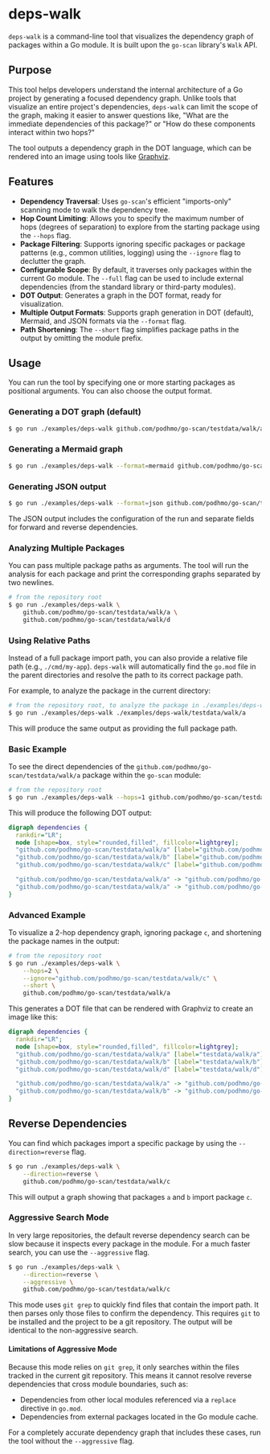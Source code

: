 # deps-walk

`deps-walk` is a command-line tool that visualizes the dependency graph of packages within a Go module. It is built upon the `go-scan` library's `Walk` API.

## Purpose

This tool helps developers understand the internal architecture of a Go project by generating a focused dependency graph. Unlike tools that visualize an entire project's dependencies, `deps-walk` can limit the scope of the graph, making it easier to answer questions like, "What are the immediate dependencies of this package?" or "How do these components interact within two hops?"

The tool outputs a dependency graph in the DOT language, which can be rendered into an image using tools like [Graphviz](https://graphviz.org/).

## Features

- **Dependency Traversal**: Uses `go-scan`'s efficient "imports-only" scanning mode to walk the dependency tree.
- **Hop Count Limiting**: Allows you to specify the maximum number of hops (degrees of separation) to explore from the starting package using the `--hops` flag.
- **Package Filtering**: Supports ignoring specific packages or package patterns (e.g., common utilities, logging) using the `--ignore` flag to declutter the graph.
- **Configurable Scope**: By default, it traverses only packages within the current Go module. The `--full` flag can be used to include external dependencies (from the standard library or third-party modules).
- **DOT Output**: Generates a graph in the DOT format, ready for visualization.
- **Multiple Output Formats**: Supports graph generation in DOT (default), Mermaid, and JSON formats via the `--format` flag.
- **Path Shortening**: The `--short` flag simplifies package paths in the output by omitting the module prefix.

## Usage

You can run the tool by specifying one or more starting packages as positional arguments. You can also choose the output format.

### Generating a DOT graph (default)
```bash
$ go run ./examples/deps-walk github.com/podhmo/go-scan/testdata/walk/a
```

### Generating a Mermaid graph
```bash
$ go run ./examples/deps-walk --format=mermaid github.com/podhmo/go-scan/testdata/walk/a
```

### Generating JSON output
```bash
$ go run ./examples/deps-walk --format=json github.com/podhmo/go-scan/testdata/walk/a
```

The JSON output includes the configuration of the run and separate fields for forward and reverse dependencies.

### Analyzing Multiple Packages

You can pass multiple package paths as arguments. The tool will run the analysis for each package and print the corresponding graphs separated by two newlines.

```bash
# from the repository root
$ go run ./examples/deps-walk \
    github.com/podhmo/go-scan/testdata/walk/a \
    github.com/podhmo/go-scan/testdata/walk/d
```

### Using Relative Paths

Instead of a full package import path, you can also provide a relative file path (e.g., `./cmd/my-app`). `deps-walk` will automatically find the `go.mod` file in the parent directories and resolve the path to its correct package path.

For example, to analyze the package in the current directory:

```bash
# from the repository root, to analyze the package in ./examples/deps-walk/testdata/walk/a
$ go run ./examples/deps-walk ./examples/deps-walk/testdata/walk/a
```

This will produce the same output as providing the full package path.

### Basic Example

To see the direct dependencies of the `github.com/podhmo/go-scan/testdata/walk/a` package within the `go-scan` module:

```bash
# from the repository root
$ go run ./examples/deps-walk --hops=1 github.com/podhmo/go-scan/testdata/walk/a
```

This will produce the following DOT output:

```dot
digraph dependencies {
  rankdir="LR";
  node [shape=box, style="rounded,filled", fillcolor=lightgrey];
  "github.com/podhmo/go-scan/testdata/walk/a" [label="github.com/podhmo/go-scan/testdata/walk/a"];
  "github.com/podhmo/go-scan/testdata/walk/b" [label="github.com/podhmo/go-scan/testdata/walk/b"];
  "github.com/podhmo/go-scan/testdata/walk/c" [label="github.com/podhmo/go-scan/testdata/walk/c"];

  "github.com/podhmo/go-scan/testdata/walk/a" -> "github.com/podhmo/go-scan/testdata/walk/b";
  "github.com/podhmo/go-scan/testdata/walk/a" -> "github.com/podhmo/go-scan/testdata/walk/c";
}
```

### Advanced Example

To visualize a 2-hop dependency graph, ignoring package `c`, and shortening the package names in the output:

```bash
# from the repository root
$ go run ./examples/deps-walk \
    --hops=2 \
    --ignore="github.com/podhmo/go-scan/testdata/walk/c" \
    --short \
    github.com/podhmo/go-scan/testdata/walk/a
```

This generates a DOT file that can be rendered with Graphviz to create an image like this:

```dot
digraph dependencies {
  rankdir="LR";
  node [shape=box, style="rounded,filled", fillcolor=lightgrey];
  "github.com/podhmo/go-scan/testdata/walk/a" [label="testdata/walk/a"];
  "github.com/podhmo/go-scan/testdata/walk/b" [label="testdata/walk/b"];
  "github.com/podhmo/go-scan/testdata/walk/d" [label="testdata/walk/d"];

  "github.com/podhmo/go-scan/testdata/walk/a" -> "github.com/podhmo/go-scan/testdata/walk/b";
  "github.com/podhmo/go-scan/testdata/walk/b" -> "github.com/podhmo/go-scan/testdata/walk/d";
}
```

## Reverse Dependencies

You can find which packages import a specific package by using the `--direction=reverse` flag.

```bash
$ go run ./examples/deps-walk \
    --direction=reverse \
    github.com/podhmo/go-scan/testdata/walk/c
```

This will output a graph showing that packages `a` and `b` import package `c`.

### Aggressive Search Mode

In very large repositories, the default reverse dependency search can be slow because it inspects every package in the module. For a much faster search, you can use the `--aggressive` flag.

```bash
$ go run ./examples/deps-walk \
    --direction=reverse \
    --aggressive \
    github.com/podhmo/go-scan/testdata/walk/c
```

This mode uses `git grep` to quickly find files that contain the import path. It then parses only those files to confirm the dependency. This requires `git` to be installed and the project to be a git repository. The output will be identical to the non-aggressive search.

#### Limitations of Aggressive Mode

Because this mode relies on `git grep`, it only searches within the files tracked in the current git repository. This means it cannot resolve reverse dependencies that cross module boundaries, such as:

-   Dependencies from other local modules referenced via a `replace` directive in `go.mod`.
-   Dependencies from external packages located in the Go module cache.

For a completely accurate dependency graph that includes these cases, run the tool without the `--aggressive` flag.
